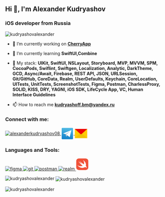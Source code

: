<h2 align="left">Hi 👋, I'm Alexander Kudryashov</h1>
<h3 align="left">iOS developer from Russia</h3>

<p align="left"> <img src="https://komarev.com/ghpvc/?username=kudryashovalexander&label=Profile%20views&color=0e75b6&style=flat" alt="kudryashovalexander" /> </p>

- 🔭 I’m currently working on **[CherryApp](https://github.com/Mobile-app-promotions-and-discounts/IOSApp)**

- 🌱 I’m currently learning **SwiftUI,Combine**

- 🍏 My stack:
  **UIKit, SwiftUI,
  NSLayout, Storyboard,
  MVP, MVVM,
  SPM, CocoaPods,
  Swiflint, Swiftgen, Localization, Analytic, DarkTheme,
  GCD, Async/Await,
  Firebase, REST API, JSON, URLSession, Git/GitHub,
  CoreData, Realm, UserDefaults, Keychain, CoreLocation,
  UITests, UnitTests, ScreenshotTests,
  Figma, Postman, CharlessProxy,
  SOLID, KISS, DRY, YAGNI,
  iOS SDK, LifeCycle App, VC,
  Human Interface Guidelines**
  
- 📫 How to reach me **kudryashoff.bm@yandex.ru**

<h3 align="left">Connect with me:</h3>
<p align="left">
<a href="https://linkedin.com/in/alexanderkudryashov08" target="blank"><img align="center" src="https://raw.githubusercontent.com/rahuldkjain/github-profile-readme-generator/master/src/images/icons/Social/linked-in-alt.svg" alt="alexanderkudryashov08" height="30" width="40" /> </a> <a href="https://t.me/AlexKudryash" target="blank"><img align="center" src="https://github.com/KudryashovAlexander/KudryashovAlexander/blob/main/telegram-logo-947.png" height="40" width="40" /> </a> <a href="mailto:kudryashoff.bm@yandex.ru" target="blank"><img align="center" src="https://github.com/KudryashovAlexander/KudryashovAlexander/blob/main/kisspng-yandex-mail-email-computer-icons.png" height="40" width="40" /></a>
</p>

<h3 align="left">Languages and Tools:</h3>
<p align="left"> <a href="https://www.figma.com/" target="_blank" rel="noreferrer"> <img src="https://www.vectorlogo.zone/logos/figma/figma-icon.svg" alt="figma" width="40" height="40"/> </a> <a href="https://git-scm.com/" target="_blank" rel="noreferrer"> <img src="https://www.vectorlogo.zone/logos/git-scm/git-scm-icon.svg" alt="git" width="40" height="40"/> </a> <a href="https://postman.com" target="_blank" rel="noreferrer"> <img src="https://www.vectorlogo.zone/logos/getpostman/getpostman-icon.svg" alt="postman" width="40" height="40"/> </a> <a href="https://realm.io/" target="_blank" rel="noreferrer"> <img src="https://raw.githubusercontent.com/bestofjs/bestofjs-webui/8665e8c267a0215f3159df28b33c365198101df5/public/logos/realm.svg" alt="realm" width="40" height="40"/> </a> <a href="https://developer.apple.com/swift/" target="_blank" rel="noreferrer"> <img src="https://raw.githubusercontent.com/devicons/devicon/master/icons/swift/swift-original.svg" alt="swift" width="40" height="40"/> </a> </p>

<p><img align="left" src="https://github-readme-stats.vercel.app/api/top-langs?username=kudryashovalexander&show_icons=true&locale=en&layout=compact" alt="kudryashovalexander" /></p>

<p>&nbsp;<img align="center" src="https://github-readme-stats.vercel.app/api?username=kudryashovalexander&show_icons=true&locale=en" alt="kudryashovalexander" /></p>

<p><img align="center" src="https://github-readme-streak-stats.herokuapp.com/?user=kudryashovalexander&" alt="kudryashovalexander" /></p>
